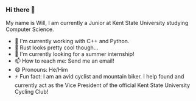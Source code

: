 ### Hi there 👋

My name is Will, I am currently a Junior at Kent State University studying Computer Science.

- 🔭 I'm currently working with C++ and Python.
- 🦀 Rust looks pretty cool though... 
- 🤖 I'm currently looking for a summer internship!
- 📫 How to reach me: Send me an email!
- 😄 Pronouns: He/Him
- ⚡ Fun fact: I am an avid cyclist and mountain biker. I help found and currently act as the Vice President of the official Kent State University Cycling Club!
